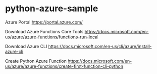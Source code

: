 # python-azure-sample

Azure Portal
https://portal.azure.com/

Download Azure Functions Core Tools
https://docs.microsoft.com/en-us/azure/azure-functions/functions-run-local

Download Azure CLI
https://docs.microsoft.com/en-us/cli/azure/install-azure-cli

Create Python Azure Function
https://docs.microsoft.com/en-us/azure/azure-functions/create-first-function-cli-python

